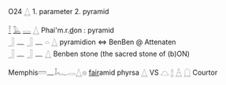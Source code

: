 O24 𓉴 1. parameter 2. pyramid  

[𓍋](𓍋) [𓅓](𓅓) [𓂋](𓂋) [𓉴](𓉴) Phai'm.r.[d](d)on : pyramid  
𓃀 𓈖 𓃀 𓈖 𓏏 𓉴 pyramidion ⇔ BenBen @ Attenaten  
𓃀 𓈖 𓃀 𓈖 𓉴 Benben stone (the sacred stone of (b)ON)  

Memphis𓏠𓈖𓄤𓆑𓂋𓉴𓊖 [fair](fair)amid phyrsa  𓉴 VS  𓉵 𓉶  𓉷  𓉸 Courtor  

